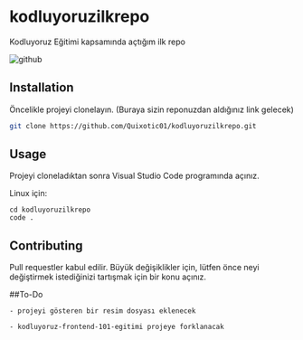 # kodluyoruzilkrepo
Kodluyoruz Eğitimi kapsamında açtığım ilk repo

![github](figures/github.png)

## Installation

Öncelikle projeyi clonelayın. (Buraya sizin reponuzdan aldığınız link gelecek)

```bash
git clone https://github.com/Quixotic01/kodluyoruzilkrepo.git
```

## Usage

Projeyi cloneladıktan sonra Visual Studio Code programında açınız.

Linux için:
```linux
cd kodluyoruzilkrepo
code .
```

## Contributing
Pull requestler kabul edilir. Büyük değişiklikler için, lütfen önce neyi değiştirmek istediğinizi tartışmak için bir konu açınız.

##To-Do
```
- projeyi gösteren bir resim dosyası eklenecek

- kodluyoruz-frontend-101-egitimi projeye forklanacak

```
